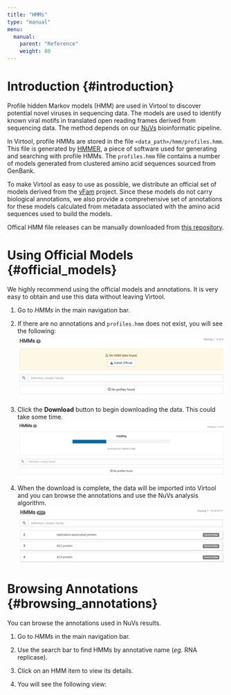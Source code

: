 ```yaml
---
title: "HMMs"
type: "manual"
menu:
  manual:
    parent: "Reference"
    weight: 80
---
```


# Introduction {#introduction}

Profile hidden Markov models (HMM) are used in Virtool to discover potential novel viruses in sequencing data. The models are used to identify known viral motifs in translated open reading frames derived from sequencing data. The method depends on our [NuVs](https://github.com/virtool/nuvs) bioinformatic pipeline.

In Virtool, profile HMMs are stored in the file `<data_path>/hmm/profiles.hmm`. This file is generated by [HMMER](http://hmmer.org), a piece of software used for generating and searching with profile HMMs. The `profiles.hmm` file contains a number of models generated from clustered amino acid sequences sourced from GenBank.

To make Virtool as easy to use as possible, we distribute an official set of models derived from the [vFam](http://derisilab.ucsf.edu/software/vFam/) project. Since these models do not carry biological annotations, we also provide a comprehensive set of annotations for these models calculated from metadata associated with the amino acid sequences used to build the models.

Offical HMM file releases can be manually downloaded from [this repository](https://github.com/virtool/virtool-hmm).

# Using Official Models {#official_models}

We highly recommend using the official models and annotations. It is very easy to obtain and use this data without leaving Virtool.

1. Go to _HMMs_ in the main navigation bar.

2. If there are no annotations and `profiles.hmm` does not exist, you will see the following:
   !["No HMM Data Found](no_data.png)

3. Click the <i class="vtfont i-download"></i> **Download** button to begin downloading the data. This could take some time.
   !["Installing HMMs](installing.png)

4. When the download is complete, the data will be imported into Virtool and you can browse the annotations and use the NuVs analysis algorithm.
   !["Browse HMMs"](top.png)

# Browsing Annotations {#browsing_annotations}

You can browse the annotations used in NuVs results.

1. Go to _HMMs_ in the main navigation bar.

2. Use the search bar to find HMMs by annotative name (_eg_. RNA replicase).

3. Click on an HMM item to view its details.

4. You will see the following view:
